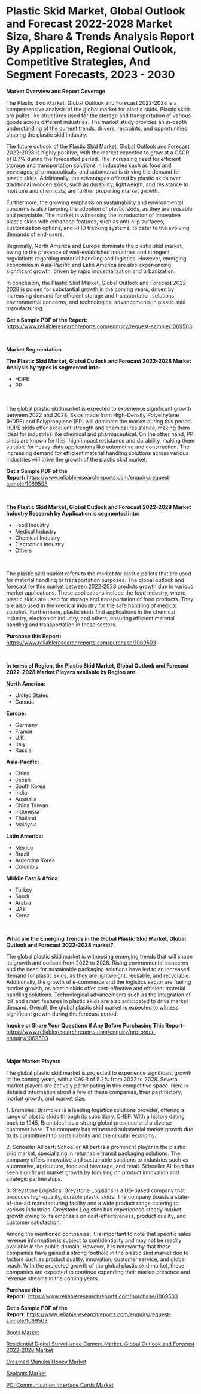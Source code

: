 <p><h1>Plastic Skid Market, Global Outlook and Forecast 2022-2028 Market Size, Share & Trends Analysis Report By Application, Regional Outlook, Competitive Strategies, And Segment Forecasts, 2023 - 2030</h1></p><p><strong>Market Overview and Report Coverage</strong></p>
<p><p>The Plastic Skid Market, Global Outlook and Forecast 2022-2028 is a comprehensive analysis of the global market for plastic skids. Plastic skids are pallet-like structures used for the storage and transportation of various goods across different industries. The market study provides an in-depth understanding of the current trends, drivers, restraints, and opportunities shaping the plastic skid industry.</p><p>The future outlook of the Plastic Skid Market, Global Outlook and Forecast 2022-2028 is highly positive, with the market expected to grow at a CAGR of 8.7% during the forecasted period. The increasing need for efficient storage and transportation solutions in industries such as food and beverages, pharmaceuticals, and automotive is driving the demand for plastic skids. Additionally, the advantages offered by plastic skids over traditional wooden skids, such as durability, lightweight, and resistance to moisture and chemicals, are further propelling market growth.</p><p>Furthermore, the growing emphasis on sustainability and environmental concerns is also favoring the adoption of plastic skids, as they are reusable and recyclable. The market is witnessing the introduction of innovative plastic skids with enhanced features, such as anti-slip surfaces, customization options, and RFID tracking systems, to cater to the evolving demands of end-users.</p><p>Regionally, North America and Europe dominate the plastic skid market, owing to the presence of well-established industries and stringent regulations regarding material handling and logistics. However, emerging economies in Asia-Pacific and Latin America are also experiencing significant growth, driven by rapid industrialization and urbanization.</p><p>In conclusion, the Plastic Skid Market, Global Outlook and Forecast 2022-2028 is poised for substantial growth in the coming years, driven by increasing demand for efficient storage and transportation solutions, environmental concerns, and technological advancements in plastic skid manufacturing.</p></p>
<p><strong>Get a Sample PDF of the Report:</strong> <a href="https://www.reliableresearchreports.com/enquiry/request-sample/1069503">https://www.reliableresearchreports.com/enquiry/request-sample/1069503</a></p>
<p>&nbsp;</p>
<p><strong>Market Segmentation</strong></p>
<p><strong>The Plastic Skid Market, Global Outlook and Forecast 2022-2028 Market Analysis by types is segmented into:</strong></p>
<p><ul><li>HDPE</li><li>PP</li></ul></p>
<p>&nbsp;</p>
<p><p>The global plastic skid market is expected to experience significant growth between 2022 and 2028. Skids made from High-Density Polyethylene (HDPE) and Polypropylene (PP) will dominate the market during this period. HDPE skids offer excellent strength and chemical resistance, making them ideal for industries like chemical and pharmaceutical. On the other hand, PP skids are known for their high impact resistance and durability, making them suitable for heavy-duty applications like automotive and construction. The increasing demand for efficient material handling solutions across various industries will drive the growth of the plastic skid market.</p></p>
<p><strong>Get a Sample PDF of the Report:</strong>&nbsp;<a href="https://www.reliableresearchreports.com/enquiry/request-sample/1069503">https://www.reliableresearchreports.com/enquiry/request-sample/1069503</a></p>
<p>&nbsp;</p>
<p><strong>The Plastic Skid Market, Global Outlook and Forecast 2022-2028 Market Industry Research by Application is segmented into:</strong></p>
<p><ul><li>Food Industry</li><li>Medical Industry</li><li>Chemical Industry</li><li>Electronics Industry</li><li>Others</li></ul></p>
<p>&nbsp;</p>
<p><p>The plastic skid market refers to the market for plastic pallets that are used for material handling or transportation purposes. The global outlook and forecast for this market between 2022-2028 predicts growth due to various market applications. These applications include the food industry, where plastic skids are used for storage and transportation of food products. They are also used in the medical industry for the safe handling of medical supplies. Furthermore, plastic skids find applications in the chemical industry, electronics industry, and others, ensuring efficient material handling and transportation in these sectors.</p></p>
<p><strong>Purchase this Report:</strong>&nbsp; <a href="https://www.reliableresearchreports.com/purchase/1069503">https://www.reliableresearchreports.com/purchase/1069503</a></p>
<p>&nbsp;</p>
<p><strong>In terms of Region, the Plastic Skid Market, Global Outlook and Forecast 2022-2028 Market Players available by Region are:</strong></p>
<p>
    <p> <strong> North America: </strong>
        <ul>
            <li>United States</li>
            <li>Canada</li>
        </ul>
        </p> 
    <p> <strong> Europe: </strong>
        <ul>
            <li>Germany</li>
            <li>France</li>
            <li>U.K.</li>
            <li>Italy</li>
            <li>Russia</li>
        </ul>
        </p> 
    <p> <strong> Asia-Pacific: </strong>
        <ul>
            <li>China</li>
            <li>Japan</li>
            <li>South Korea</li>
            <li>India</li>
            <li>Australia</li>
            <li>China Taiwan</li>
            <li>Indonesia</li>
            <li>Thailand</li>
            <li>Malaysia</li>
        </ul>
        </p> 
    <p> <strong> Latin America: </strong>
        <ul>
            <li>Mexico</li>
            <li>Brazil</li>
            <li>Argentina Korea</li>
            <li>Colombia</li>
        </ul>
        </p> 
    <p> <strong> Middle East & Africa: </strong>
        <ul>
            <li>Turkey</li>
            <li>Saudi</li>
            <li>Arabia</li>
            <li>UAE</li>
            <li>Korea</li>
        </ul>
    </p>
    </p>
<p>&nbsp;</p>
<p><strong>What are the Emerging Trends in the Global Plastic Skid Market, Global Outlook and Forecast 2022-2028 market?</strong></p>
<p><p>The global plastic skid market is witnessing emerging trends that will shape its growth and outlook from 2022 to 2028. Rising environmental concerns and the need for sustainable packaging solutions have led to an increased demand for plastic skids, as they are lightweight, reusable, and recyclable. Additionally, the growth of e-commerce and the logistics sector are fueling market growth, as plastic skids offer cost-effective and efficient material handling solutions. Technological advancements such as the integration of IoT and smart features in plastic skids are also anticipated to drive market demand. Overall, the global plastic skid market is expected to witness significant growth during the forecast period.</p></p>
<p><strong>Inquire or Share Your Questions If Any Before Purchasing This Report</strong>- <a href="https://www.reliableresearchreports.com/enquiry/pre-order-enquiry/1069503">https://www.reliableresearchreports.com/enquiry/pre-order-enquiry/1069503</a></p>
<p>&nbsp;</p>
<p><strong>Major Market Players</strong></p>
<p><p>The global plastic skid market is projected to experience significant growth in the coming years, with a CAGR of 5.2% from 2022 to 2028. Several market players are actively participating in this competitive space. Here is detailed information about a few of these companies, their past history, market growth, and market size.</p><p>1. Brambles: Brambles is a leading logistics solutions provider, offering a range of plastic skids through its subsidiary, CHEP. With a history dating back to 1945, Brambles has a strong global presence and a diverse customer base. The company has witnessed substantial market growth due to its commitment to sustainability and the circular economy.</p><p>2. Schoeller Allibert: Schoeller Allibert is a prominent player in the plastic skid market, specializing in returnable transit packaging solutions. The company offers innovative and sustainable solutions to industries such as automotive, agriculture, food and beverage, and retail. Schoeller Allibert has seen significant market growth by focusing on product innovation and strategic partnerships.</p><p>3. Greystone Logistics: Greystone Logistics is a US-based company that produces high-quality, durable plastic skids. The company boasts a state-of-the-art manufacturing facility and a wide product range catering to various industries. Greystone Logistics has experienced steady market growth owing to its emphasis on cost-effectiveness, product quality, and customer satisfaction.</p><p>Among the mentioned companies, it is important to note that specific sales revenue information is subject to confidentiality and may not be readily available in the public domain. However, it is noteworthy that these companies have gained a strong foothold in the plastic skid market due to factors such as product quality, innovation, customer service, and global reach. With the projected growth of the global plastic skid market, these companies are expected to continue expanding their market presence and revenue streams in the coming years.</p></p>
<p><strong>Purchase this Report:</strong>&nbsp;&nbsp;<a href="https://www.reliableresearchreports.com/purchase/1069503">https://www.reliableresearchreports.com/purchase/1069503</a></p>
<p></p>
<p><strong>Get a Sample PDF of the Report:</strong>&nbsp;<a href="https://www.reliableresearchreports.com/enquiry/request-sample/1069503">https://www.reliableresearchreports.com/enquiry/request-sample/1069503</a></p>
<p><p><a href="https://www.linkedin.com/pulse/boots-market-insights-players-forecast-till-2030-engage-insights-xfjxe/">Boots Market</a></p><p><a href="https://github.com/RoccoManning/Market-Research-Report-List-1/blob/main/residential-digital-surveillance-camera-market-global-outlook-and-forecast-2022-2028-market.md">Residential Digital Surveillance Camera Market, Global Outlook and Forecast 2022-2028 Market</a></p><p><a href="https://www.linkedin.com/pulse/creamed-manuka-honey-market-share-amp-new-trends-analysis-ia6be/">Creamed Manuka Honey Market</a></p><p><a href="https://medium.com/@ebbakautzer/sealants-market-size-growth-forecast-2023-2030-dd2dd2203ad2">Sealants Market</a></p><p><a href="https://www.reportprime.com/pci-communication-interface-cards-r4052">PCI Communication Interface Cards Market</a></p></p>